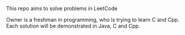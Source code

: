 This repo aims to solve problems in LeetCode

Owner is a freshman in programming, who is trying to learn C and Cpp. Each solution will be demonstrated in Java, C and Cpp.

